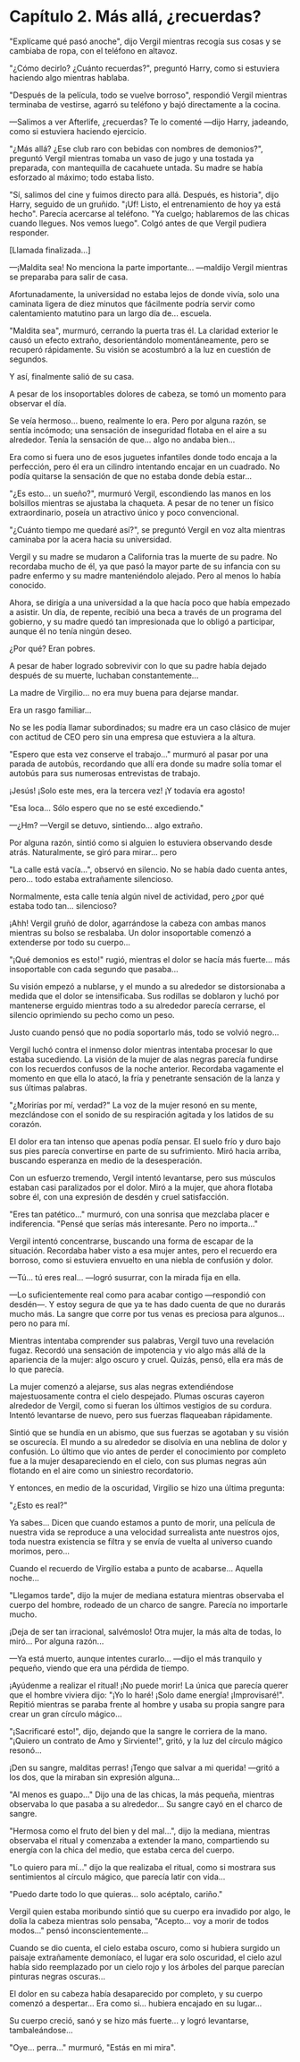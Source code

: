 
# Capítulo 2. Más allá, ¿recuerdas?


"Explícame qué pasó anoche", dijo Vergil mientras recogía sus cosas y se cambiaba de ropa, con el teléfono en altavoz.

"¿Cómo decirlo? ¿Cuánto recuerdas?", preguntó Harry, como si estuviera haciendo algo mientras hablaba.

"Después de la película, todo se vuelve borroso", respondió Vergil mientras terminaba de vestirse, agarró su teléfono y bajó directamente a la cocina.

—Salimos a ver Afterlife, ¿recuerdas? Te lo comenté —dijo Harry, jadeando, como si estuviera haciendo ejercicio.

"¿Más allá? ¿Ese club raro con bebidas con nombres de demonios?", preguntó Vergil mientras tomaba un vaso de jugo y una tostada ya preparada, con mantequilla de cacahuete untada. Su madre se había esforzado al máximo; todo estaba listo.

"Sí, salimos del cine y fuimos directo para allá. Después, es historia", dijo Harry, seguido de un gruñido. "¡Uf! Listo, el entrenamiento de hoy ya está hecho". Parecía acercarse al teléfono. "Ya cuelgo; hablaremos de las chicas cuando llegues. Nos vemos luego". Colgó antes de que Vergil pudiera responder.

[Llamada finalizada...]

—¡Maldita sea! No menciona la parte importante... —maldijo Vergil mientras se preparaba para salir de casa.

Afortunadamente, la universidad no estaba lejos de donde vivía, solo una caminata ligera de diez minutos que fácilmente podría servir como calentamiento matutino para un largo día de... escuela.

"Maldita sea", murmuró, cerrando la puerta tras él. La claridad exterior le causó un efecto extraño, desorientándolo momentáneamente, pero se recuperó rápidamente. Su visión se acostumbró a la luz en cuestión de segundos.

Y así, finalmente salió de su casa.

A pesar de los insoportables dolores de cabeza, se tomó un momento para observar el día.

Se veía hermoso... bueno, realmente lo era. Pero por alguna razón, se sentía incómodo; una sensación de inseguridad flotaba en el aire a su alrededor. Tenía la sensación de que... algo no andaba bien...

Era como si fuera uno de esos juguetes infantiles donde todo encaja a la perfección, pero él era un cilindro intentando encajar en un cuadrado. No podía quitarse la sensación de que no estaba donde debía estar...

"¿Es esto... un sueño?", murmuró Vergil, escondiendo las manos en los bolsillos mientras se ajustaba la chaqueta. A pesar de no tener un físico extraordinario, poseía un atractivo único y poco convencional.

"¿Cuánto tiempo me quedaré así?", se preguntó Vergil en voz alta mientras caminaba por la acera hacia su universidad.

Vergil y su madre se mudaron a California tras la muerte de su padre. No recordaba mucho de él, ya que pasó la mayor parte de su infancia con su padre enfermo y su madre manteniéndolo alejado. Pero al menos lo había conocido.

Ahora, se dirigía a una universidad a la que hacía poco que había empezado a asistir. Un día, de repente, recibió una beca a través de un programa del gobierno, y su madre quedó tan impresionada que lo obligó a participar, aunque él no tenía ningún deseo.

¿Por qué? Eran pobres.

A pesar de haber logrado sobrevivir con lo que su padre había dejado después de su muerte, luchaban constantemente...

La madre de Virgilio... no era muy buena para dejarse mandar.

Era un rasgo familiar...

No se les podía llamar subordinados; su madre era un caso clásico de mujer con actitud de CEO pero sin una empresa que estuviera a la altura.

"Espero que esta vez conserve el trabajo..." murmuró al pasar por una parada de autobús, recordando que allí era donde su madre solía tomar el autobús para sus numerosas entrevistas de trabajo.

¡Jesús! ¡Solo este mes, era la tercera vez! ¡Y todavía era agosto!

"Esa loca... Sólo espero que no se esté excediendo."

—¿Hm? —Vergil se detuvo, sintiendo... algo extraño.

Por alguna razón, sintió como si alguien lo estuviera observando desde atrás. Naturalmente, se giró para mirar... pero

"La calle está vacía...", observó en silencio. No se había dado cuenta antes, pero... todo estaba extrañamente silencioso.

Normalmente, esta calle tenía algún nivel de actividad, pero ¿por qué estaba todo tan... silencioso?

¡Ahh! Vergil gruñó de dolor, agarrándose la cabeza con ambas manos mientras su bolso se resbalaba. Un dolor insoportable comenzó a extenderse por todo su cuerpo...

"¡Qué demonios es esto!" rugió, mientras el dolor se hacía más fuerte... más insoportable con cada segundo que pasaba...

Su visión empezó a nublarse, y el mundo a su alrededor se distorsionaba a medida que el dolor se intensificaba. Sus rodillas se doblaron y luchó por mantenerse erguido mientras todo a su alrededor parecía cerrarse, el silencio oprimiendo su pecho como un peso.

Justo cuando pensó que no podía soportarlo más, todo se volvió negro...

Vergil luchó contra el inmenso dolor mientras intentaba procesar lo que estaba sucediendo. La visión de la mujer de alas negras parecía fundirse con los recuerdos confusos de la noche anterior. Recordaba vagamente el momento en que ella lo atacó, la fría y penetrante sensación de la lanza y sus últimas palabras.

"¿Morirías por mí, verdad?" La voz de la mujer resonó en su mente, mezclándose con el sonido de su respiración agitada y los latidos de su corazón.

El dolor era tan intenso que apenas podía pensar. El suelo frío y duro bajo sus pies parecía convertirse en parte de su sufrimiento. Miró hacia arriba, buscando esperanza en medio de la desesperación.

Con un esfuerzo tremendo, Vergil intentó levantarse, pero sus músculos estaban casi paralizados por el dolor. Miró a la mujer, que ahora flotaba sobre él, con una expresión de desdén y cruel satisfacción.

"Eres tan patético..." murmuró, con una sonrisa que mezclaba placer e indiferencia. "Pensé que serías más interesante. Pero no importa..."

Vergil intentó concentrarse, buscando una forma de escapar de la situación. Recordaba haber visto a esa mujer antes, pero el recuerdo era borroso, como si estuviera envuelto en una niebla de confusión y dolor.

—Tú... tú eres real... —logró susurrar, con la mirada fija en ella.

—Lo suficientemente real como para acabar contigo —respondió con desdén—. Y estoy segura de que ya te has dado cuenta de que no durarás mucho más. La sangre que corre por tus venas es preciosa para algunos... pero no para mí.

Mientras intentaba comprender sus palabras, Vergil tuvo una revelación fugaz. Recordó una sensación de impotencia y vio algo más allá de la apariencia de la mujer: algo oscuro y cruel. Quizás, pensó, ella era más de lo que parecía.

La mujer comenzó a alejarse, sus alas negras extendiéndose majestuosamente contra el cielo despejado. Plumas oscuras cayeron alrededor de Vergil, como si fueran los últimos vestigios de su cordura. Intentó levantarse de nuevo, pero sus fuerzas flaqueaban rápidamente.

Sintió que se hundía en un abismo, que sus fuerzas se agotaban y su visión se oscurecía. El mundo a su alrededor se disolvía en una neblina de dolor y confusión. Lo último que vio antes de perder el conocimiento por completo fue a la mujer desapareciendo en el cielo, con sus plumas negras aún flotando en el aire como un siniestro recordatorio.

Y entonces, en medio de la oscuridad, Virgilio se hizo una última pregunta:

"¿Esto es real?"

Ya sabes... Dicen que cuando estamos a punto de morir, una película de nuestra vida se reproduce a una velocidad surrealista ante nuestros ojos, toda nuestra existencia se filtra y se envía de vuelta al universo cuando morimos, pero...

Cuando el recuerdo de Virgilio estaba a punto de acabarse... Aquella noche...

"Llegamos tarde", dijo la mujer de mediana estatura mientras observaba el cuerpo del hombre, rodeado de un charco de sangre. Parecía no importarle mucho.

¡Deja de ser tan irracional, salvémoslo! Otra mujer, la más alta de todas, lo miró... Por alguna razón...

—Ya está muerto, aunque intentes curarlo... —dijo el más tranquilo y pequeño, viendo que era una pérdida de tiempo.

¡Ayúdenme a realizar el ritual! ¡No puede morir! La única que parecía querer que el hombre viviera dijo: "¡Yo lo haré! ¡Solo dame energía! ¡Improvisaré!". Repitió mientras se paraba frente al hombre y usaba su propia sangre para crear un gran círculo mágico...

"¡Sacrificaré esto!", dijo, dejando que la sangre le corriera de la mano. "¡Quiero un contrato de Amo y Sirviente!", gritó, y la luz del círculo mágico resonó...

¡Den su sangre, malditas perras! ¡Tengo que salvar a mi querida! —gritó a los dos, que la miraban sin expresión alguna...

"Al menos es guapo..." Dijo una de las chicas, la más pequeña, mientras observaba lo que pasaba a su alrededor... Su sangre cayó en el charco de sangre.

"Hermosa como el fruto del bien y del mal...", dijo la mediana, mientras observaba el ritual y comenzaba a extender la mano, compartiendo su energía con la chica del medio, que estaba cerca del cuerpo.

"Lo quiero para mí..." dijo la que realizaba el ritual, como si mostrara sus sentimientos al círculo mágico, que parecía latir con vida...

"Puedo darte todo lo que quieras... solo acéptalo, cariño."

Vergil quien estaba moribundo sintió que su cuerpo era invadido por algo, le dolía la cabeza mientras solo pensaba, "Acepto... voy a morir de todos modos..." pensó inconscientemente...

Cuando se dio cuenta, el cielo estaba oscuro, como si hubiera surgido un paisaje extrañamente demoníaco, el lugar era solo oscuridad, el cielo azul había sido reemplazado por un cielo rojo y los árboles del parque parecían pinturas negras oscuras...

El dolor en su cabeza había desaparecido por completo, y su cuerpo comenzó a despertar... Era como si... hubiera encajado en su lugar...

Su cuerpo creció, sanó y se hizo más fuerte... y logró levantarse, tambaleándose...

"Oye... perra..." murmuró, "Estás en mi mira".